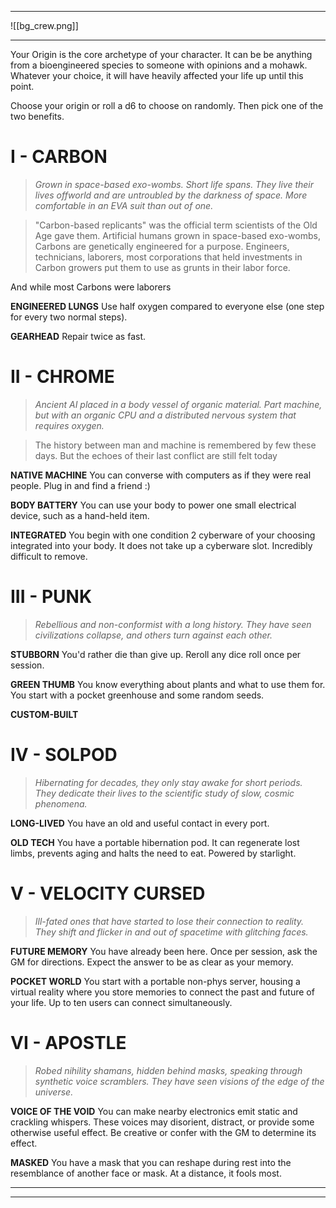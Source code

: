 
---

![[bg_crew.png]]

---

Your Origin is the core archetype of your character. It can be be anything from a bioengineered species to someone with opinions and a mohawk. Whatever your choice, it will have heavily affected your life up until this point. 




Choose your origin or roll a d6 to choose on randomly. Then pick one of the two benefits.




# I - CARBON

> *Grown in space-based exo-wombs. Short life spans. They live their lives offworld and are untroubled by the darkness of space. More comfortable in an EVA suit than out of one.*


> "Carbon-based replicants" was the official term scientists of the Old Age gave them. Artificial humans grown in space-based exo-wombs, Carbons are genetically engineered for a purpose. Engineers, technicians, laborers, most corporations that held investments in Carbon growers put them to use as grunts in their labor force. 
> 
And while most Carbons were laborers 



**ENGINEERED LUNGS**
Use half oxygen compared to everyone else (one step for every two normal steps).

**GEARHEAD**
Repair twice as fast.


# II - CHROME
> *Ancient AI placed in a body vessel of organic material. Part machine, but with an organic CPU and a distributed nervous system that requires oxygen.*

> The history between man and machine is remembered by few these days. But the echoes of their last conflict are still felt today




**NATIVE MACHINE**
You can converse with computers as if they were real people. Plug in and find a friend :)

**BODY BATTERY**
You can use your body to power one small electrical device, such as a hand-held item.

**INTEGRATED**
You begin with one condition 2 cyberware of your choosing integrated into your body. It does not take up a cyberware slot. Incredibly difficult to remove.


# III - PUNK

> *Rebellious and non-conformist with a long history. They have seen civilizations collapse, and others turn against each other.*

**STUBBORN**
You'd rather die than give up. Reroll any dice roll once per session.

**GREEN THUMB**
You know everything about plants and what to use them for. You start with a pocket greenhouse and some random seeds.

**CUSTOM-BUILT**


# IV - SOLPOD
> *Hibernating for decades, they only stay awake for short periods. They dedicate their lives to the scientific study of slow, cosmic phenomena.*

**LONG-LIVED**
You have an old and useful contact in every port.

**OLD TECH**
You have a portable hibernation pod. It can regenerate lost limbs, prevents aging and halts the need to eat. Powered by starlight.


# V - VELOCITY CURSED
> *Ill-fated ones that have started to lose their connection to reality. They shift and flicker in and out of spacetime with glitching faces.*



**FUTURE MEMORY**
You have already been here. Once per session, ask the GM for directions. Expect the answer to be as clear as your memory.

**POCKET WORLD**
You start with a portable non-phys server, housing a virtual reality where you store memories to connect the past and future of your life. Up to ten users can connect simultaneously.


# VI - APOSTLE
> *Robed nihility shamans, hidden behind masks, speaking through synthetic voice scramblers. They have seen visions of the edge of the universe.*



**VOICE OF THE VOID**
You can make nearby electronics emit static and crackling whispers. These voices may disorient, distract, or provide some otherwise useful effect. Be creative or confer with the GM to determine its effect.

**MASKED**
You have a mask that you can reshape during rest into the resemblance of another face or mask. At a distance, it fools most.


---
---
